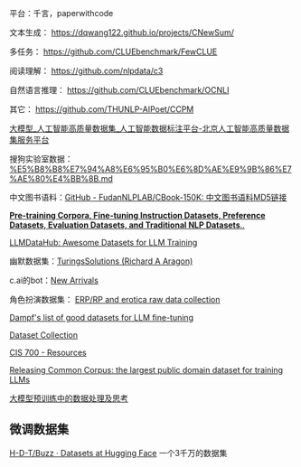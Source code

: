 
平台：千言，paperwithcode


文本生成： https://dqwang122.github.io/projects/CNewSum/

多任务： https://github.com/CLUEbenchmark/FewCLUE

阅读理解： https://github.com/nlpdata/c3

自然语言推理： https://github.com/CLUEbenchmark/OCNLI

其它： https://github.com/THUNLP-AIPoet/CCPM

[大模型\_人工智能高质量数据集\_人工智能数据标注平台-北京人工智能高质量数据集服务平台](http://dataset.baiia.org.cn/datasets/list-5.html)

搜狗实验室数据：[%E5%B8%B8%E7%94%A8%E6%95%B0%E6%8D%AE%E9%9B%86%E7%AE%80%E4%BB%8B.md](https://github.com/duoergun0729/nlp/blob/master/%E5%B8%B8%E7%94%A8%E6%95%B0%E6%8D%AE%E9%9B%86%E7%AE%80%E4%BB%8B.md)

中文图书语料：[GitHub - FudanNLPLAB/CBook-150K: 中文图书语料MD5链接](https://github.com/FudanNLPLAB/CBook-150K)


[**Pre-training Corpora, Fine-tuning Instruction Datasets, Preference Datasets, Evaluation Datasets, and Traditional NLP Datasets**..](https://github.com/lmmlzn/Awesome-LLMs-Datasets)

[LLMDataHub: Awesome Datasets for LLM Training](https://github.com/Zjh-819/LLMDataHub)

幽默数据集：[TuringsSolutions (Richard A Aragon)](https://huggingface.co/TuringsSolutions)

c.ai的bot：[New Arrivals](https://rentry.org/cai-list)

角色扮演数据集： [ERP/RP and erotica raw data collection](https://rentry.org/qib8f)

[Dampf's list of good datasets for LLM fine-tuning](https://rentry.org/datasets-llm)

[Dataset Collection](https://rentry.co/cvmbb)

[CIS 700 - Resources](https://interactive-fiction-class.org/resources.html)

[Releasing Common Corpus: the largest public domain dataset for training LLMs](https://huggingface.co/blog/Pclanglais/common-corpus)

[大模型预训练中的数据处理及思考](https://mp.weixin.qq.com/s/oKMLhw5hk0LP85dtRAzBDg)

## 微调数据集

[H-D-T/Buzz · Datasets at Hugging Face](https://huggingface.co/datasets/H-D-T/Buzz) 一个3千万的数据集

